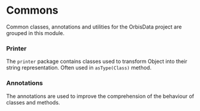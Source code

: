 # Commons

Common classes, annotations and utilities for the OrbisData project are grouped in this module.

### Printer

The `printer` package contains classes used to transform Object into their string representation. 
Often used in `asType(Class)` method.

### Annotations

The annotations are used to improve the comprehension of the behaviour of classes and methods.